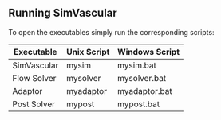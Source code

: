 ## Running SimVascular

To open the executables simply run the corresponding scripts:

<table class="table table-bordered">
<thead>
<tr>
  <th>Executable</th>
  <th>Unix Script</th>
  <th>Windows Script</th>
</tr>
</thead>
<tr>
  <td>SimVascular</td>
  <td>mysim</td>
  <td>mysim.bat</td>
</tr>
<tr>
  <td>Flow Solver</td>
  <td>mysolver</td>
  <td>mysolver.bat</td>
</tr>
<tr>
  <td>Adaptor</td>
  <td>myadaptor</td>
  <td>myadaptor.bat</td>
</tr>
<tr>
  <td>Post Solver</td>
  <td>mypost</td>
  <td>mypost.bat</td>
</tr>
</table>
<br>
<br>
<br>